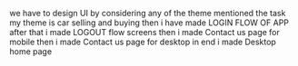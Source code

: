 we have to design UI by considering any of the theme mentioned the task 
my theme is car selling and buying
then i have made LOGIN FLOW OF APP  
after that i made LOGOUT flow screens
then i made Contact us page for mobile
then i made Contact us page for desktop
in end i made Desktop home page
